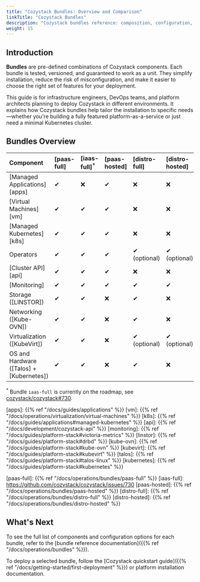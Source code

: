 ```yaml
---
title: "Cozystack Bundles: Overview and Comparison"
linkTitle: "Cozystack Bundles"
description: "Cozystack bundles reference: composition, configuration, and troubleshooting."
weight: 15
---
```


## Introduction

**Bundles** are pre-defined combinations of Cozystack components.
Each bundle is tested, versioned, and guaranteed to work as a unit.
They simplify installation, reduce the risk of misconfiguration, and make it easier to choose the right set of features for your deployment.

This guide is for infrastructure engineers, DevOps teams, and platform architects planning to deploy Cozystack in different environments.
It explains how Cozystack bundles help tailor the installation to specific needs—whether you're building a fully featured platform-as-a-service
or just need a minimal Kubernetes cluster.

## Bundles Overview



| Component                                | [paas-full] | [iaas-full]<sup>*</sup> | [paas-hosted] | [distro-full] | [distro-hosted] |
|:-----------------------------------------|:------------|:------------------------|:--------------|:--------------|:----------------|
| [Managed Applications][apps]             | ✔           | ❌                       | ✔             | ❌             | ❌               |
| [Virtual Machines][vm]                   | ✔           | ✔                       | ✔             | ❌             | ❌               |
| [Managed Kubernetes][k8s]                | ✔           | ✔                       | ✔             | ❌             | ❌               |
| Operators                                | ✔           | ✔                       | ✔             | ✔  (optional) | ✔  (optional)   |
| [Cluster API][api]                       | ✔           | ✔                       | ✔             | ❌             | ❌               |
| [Monitoring]                             | ✔           | ✔                       | ✔             | ✔             | ✔               |
| Storage ([LINSTOR])                      | ✔           | ✔                       | ❌             | ✔             | ❌               |
| Networking ([Kube-OVN])                  | ✔           | ✔                       | ❌             | ✔             | ❌               |
| Virtualization ([KubeVirt])              | ✔           | ✔                       | ❌             | ✔  (optional) | ✔  (optional)   |
| OS and Hardware ([Talos] + [Kubernetes]) | ✔           | ✔                       | ❌             | ✔             | ❌               |


<sup>*</sup> Bundle `iaas-full` is currently on the roadmap, see [cozystack/cozystack#730][iaas-full-gh].

[apps]: {{% ref "/docs/guides/applications" %}}
[vm]: {{% ref "/docs/operations/virtualization/virtual-machines" %}}
[k8s]: {{% ref "/docs/guides/applications#managed-kubernetes" %}}
[api]: {{% ref "/docs/development/cozystack-api" %}}
[monitoring]: {{% ref "/docs/guides/platform-stack#victoria-metrics" %}}
[linstor]: {{% ref "/docs/guides/platform-stack#drbd" %}}
[kube-ovn]: {{% ref "/docs/guides/platform-stack#kube-ovn" %}}
[kubevirt]: {{% ref "/docs/guides/platform-stack#kubevirt" %}}
[talos]: {{% ref "/docs/guides/platform-stack#talos-linux" %}}
[kubernetes]: {{% ref "/docs/guides/platform-stack#kubernetes" %}}

[paas-full-gh]: https://github.com/cozystack/cozystack/blob/main/packages/core/platform/bundles/paas-full.yaml
[iaas-full-gh]: https://github.com/cozystack/cozystack/issues/730
[paas-hosted-gh]: https://github.com/cozystack/cozystack/blob/main/packages/core/platform/bundles/paas-hosted.yaml
[distro-full-gh]: https://github.com/cozystack/cozystack/blob/main/packages/core/platform/bundles/distro-full.yaml
[distro-hosted-gh]: https://github.com/cozystack/cozystack/blob/main/packages/core/platform/bundles/distro-hosted.yaml

[paas-full]: {{% ref "/docs/operations/bundles/paas-full" %}}
[iaas-full]: https://github.com/cozystack/cozystack/issues/730
[paas-hosted]: {{% ref "/docs/operations/bundles/paas-hosted" %}}
[distro-full]: {{% ref "/docs/operations/bundles/distro-full" %}}
[distro-hosted]: {{% ref "/docs/operations/bundles/distro-hosted" %}}

## What's Next

To see the full list of components and configuration options for each bundle, refer to the 
[bundle reference documentation]({{% ref "/docs/operations/bundles" %}}).

To deploy a selected bundle, follow the [Cozystack quickstart guide]({{% ref "/docs/getting-started/first-deployment" %}}) or platform installation documentation.


